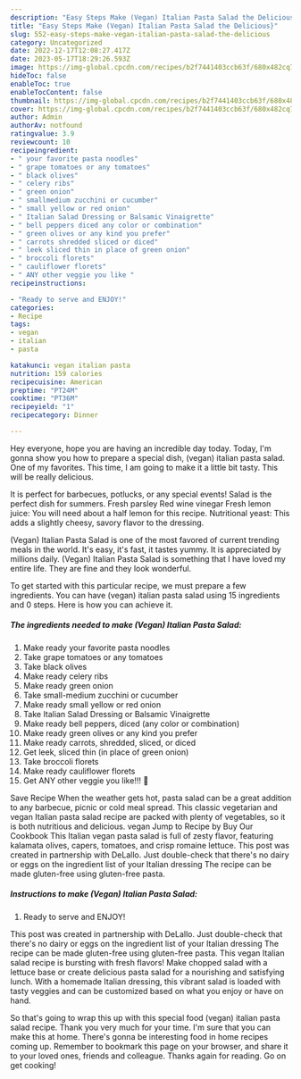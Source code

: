 ```yaml
---
description: "Easy Steps Make (Vegan) Italian Pasta Salad the Delicious}"
title: "Easy Steps Make (Vegan) Italian Pasta Salad the Delicious}"
slug: 552-easy-steps-make-vegan-italian-pasta-salad-the-delicious
category: Uncategorized
date: 2022-12-17T12:08:27.417Z
date: 2023-05-17T18:29:26.593Z
image: https://img-global.cpcdn.com/recipes/b2f7441403ccb63f/680x482cq70/vegan-italian-pasta-salad-recipe-main-photo.jpg
hideToc: false
enableToc: true
enableTocContent: false
thumbnail: https://img-global.cpcdn.com/recipes/b2f7441403ccb63f/680x482cq70/vegan-italian-pasta-salad-recipe-main-photo.jpg
cover: https://img-global.cpcdn.com/recipes/b2f7441403ccb63f/680x482cq70/vegan-italian-pasta-salad-recipe-main-photo.jpg
author: Admin
authorAv: notfound
ratingvalue: 3.9
reviewcount: 10
recipeingredient:
- " your favorite pasta noodles"
- " grape tomatoes or any tomatoes"
- " black olives"
- " celery ribs"
- " green onion"
- " smallmedium zucchini or cucumber"
- " small yellow or red onion"
- " Italian Salad Dressing or Balsamic Vinaigrette"
- " bell peppers diced any color or combination"
- " green olives or any kind you prefer"
- " carrots shredded sliced or diced"
- " leek sliced thin in place of green onion"
- " broccoli florets"
- " cauliflower florets"
- " ANY other veggie you like "
recipeinstructions:

- "Ready to serve and ENJOY!"
categories:
- Recipe
tags:
- vegan
- italian
- pasta

katakunci: vegan italian pasta 
nutrition: 159 calories
recipecuisine: American
preptime: "PT24M"
cooktime: "PT36M"
recipeyield: "1"
recipecategory: Dinner

---
```



Hey everyone, hope you are having an incredible day today. Today, I'm gonna show you how to prepare a special dish, (vegan) italian pasta salad. One of my favorites. This time, I am going to make it a little bit tasty. This will be really delicious.

It is perfect for barbecues, potlucks, or any special events! Salad is the perfect dish for summers. Fresh parsley Red wine vinegar Fresh lemon juice: You will need about a half lemon for this recipe. Nutritional yeast: This adds a slightly cheesy, savory flavor to the dressing.

(Vegan) Italian Pasta Salad is one of the most favored of current trending meals in the world. It's easy, it's fast, it tastes yummy. It is appreciated by millions daily. (Vegan) Italian Pasta Salad is something that I have loved my entire life. They are fine and they look wonderful.


To get started with this particular recipe, we must prepare a few ingredients. You can have (vegan) italian pasta salad using 15 ingredients and 0 steps. Here is how you can achieve it.

<!--inarticleads1-->

##### The ingredients needed to make (Vegan) Italian Pasta Salad:

1. Make ready  your favorite pasta noodles
1. Take  grape tomatoes or any tomatoes
1. Take  black olives
1. Make ready  celery ribs
1. Make ready  green onion
1. Take  small-medium zucchini or cucumber
1. Make ready  small yellow or red onion
1. Take  Italian Salad Dressing or Balsamic Vinaigrette
1. Make ready  bell peppers, diced (any color or combination)
1. Make ready  green olives or any kind you prefer
1. Make ready  carrots, shredded, sliced, or diced
1. Get  leek, sliced thin (in place of green onion)
1. Take  broccoli florets
1. Make ready  cauliflower florets
1. Get  ANY other veggie you like!!! 👏


Save Recipe When the weather gets hot, pasta salad can be a great addition to any barbecue, picnic or cold meal spread. This classic vegetarian and vegan Italian pasta salad recipe are packed with plenty of vegetables, so it is both nutritious and delicious. vegan Jump to Recipe by Buy Our Cookbook This Italian vegan pasta salad is full of zesty flavor, featuring kalamata olives, capers, tomatoes, and crisp romaine lettuce. This post was created in partnership with DeLallo. Just double-check that there&#39;s no dairy or eggs on the ingredient list of your Italian dressing The recipe can be made gluten-free using gluten-free pasta. 

<!--inarticleads2-->

##### Instructions to make (Vegan) Italian Pasta Salad:


1. Ready to serve and ENJOY!

This post was created in partnership with DeLallo. Just double-check that there&#39;s no dairy or eggs on the ingredient list of your Italian dressing The recipe can be made gluten-free using gluten-free pasta. This vegan Italian salad recipe is bursting with fresh flavors! Make chopped salad with a lettuce base or create delicious pasta salad for a nourishing and satisfying lunch. With a homemade Italian dressing, this vibrant salad is loaded with tasty veggies and can be customized based on what you enjoy or have on hand. 

So that's going to wrap this up with this special food (vegan) italian pasta salad recipe. Thank you very much for your time. I'm sure that you can make this at home. There's gonna be interesting food in home recipes coming up. Remember to bookmark this page on your browser, and share it to your loved ones, friends and colleague. Thanks again for reading. Go on get cooking!
